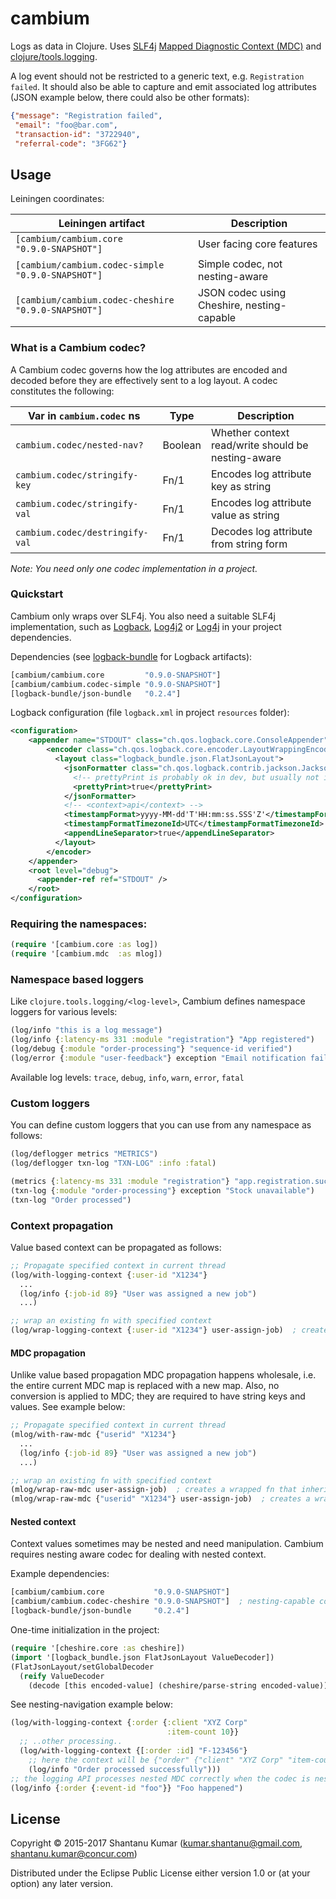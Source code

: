 # cambium

Logs as data in Clojure. Uses [SLF4j](http://www.slf4j.org/)
[Mapped Diagnostic Context (MDC)](http://www.slf4j.org/api/org/slf4j/MDC.html) and
[clojure/tools.logging](https://github.com/clojure/tools.logging).

A log event should not be restricted to a generic text, e.g. `Registration failed`. It should also be able to
capture and emit associated log attributes (JSON example below, there could also be other formats):

```json
{"message": "Registration failed",
 "email": "foo@bar.com",
 "transaction-id": "3722940",
 "referral-code": "3FG62"}
```


## Usage

Leiningen coordinates:

| Leiningen artifact                                  | Description                                |
|-----------------------------------------------------|--------------------------------------------|
| `[cambium/cambium.core           "0.9.0-SNAPSHOT"]` | User facing core features                  |
| `[cambium/cambium.codec-simple   "0.9.0-SNAPSHOT"]` | Simple codec, not nesting-aware            |
| `[cambium/cambium.codec-cheshire "0.9.0-SNAPSHOT"]` | JSON codec using Cheshire, nesting-capable |


### What is a Cambium codec?

A Cambium codec governs how the log attributes are encoded and decoded before they are effectively sent to a log
layout. A codec constitutes the following:

| Var in `cambium.codec` ns       | Type    | Description |
|---------------------------------|---------|-------------|
| `cambium.codec/nested-nav?`     | Boolean | Whether context read/write should be nesting-aware |
| `cambium.codec/stringify-key`   | Fn/1    | Encodes log attribute key as string                |
| `cambium.codec/stringify-val`   | Fn/1    | Encodes log attribute value as string              |
| `cambium.codec/destringify-val` | Fn/1    | Decodes log attribute from string form             |

_Note: You need only one codec implementation in a project._


### Quickstart

Cambium only wraps over SLF4j. You also need a suitable SLF4j implementation, such as
[Logback](http://logback.qos.ch/),
[Log4j2](https://logging.apache.org/log4j/2.x/) or
[Log4j](http://logging.apache.org/log4j/1.2/) in your project dependencies.

Dependencies (see [logback-bundle](https://github.com/kumarshantanu/logback-bundle) for Logback artifacts):

```clojure
[cambium/cambium.core         "0.9.0-SNAPSHOT"]
[cambium/cambium.codec-simple "0.9.0-SNAPSHOT"]
[logback-bundle/json-bundle   "0.2.4"]
```

Logback configuration (file `logback.xml` in project `resources` folder):

```xml
<configuration>
    <appender name="STDOUT" class="ch.qos.logback.core.ConsoleAppender">
        <encoder class="ch.qos.logback.core.encoder.LayoutWrappingEncoder">
          <layout class="logback_bundle.json.FlatJsonLayout">
            <jsonFormatter class="ch.qos.logback.contrib.jackson.JacksonJsonFormatter">
              <!-- prettyPrint is probably ok in dev, but usually not ideal in production: -->
              <prettyPrint>true</prettyPrint>
            </jsonFormatter>
            <!-- <context>api</context> -->
            <timestampFormat>yyyy-MM-dd'T'HH:mm:ss.SSS'Z'</timestampFormat>
            <timestampFormatTimezoneId>UTC</timestampFormatTimezoneId>
            <appendLineSeparator>true</appendLineSeparator>
          </layout>
        </encoder>
    </appender>
    <root level="debug">
      <appender-ref ref="STDOUT" />
    </root>
</configuration>
```


### Requiring the namespaces:

```clojure
(require '[cambium.core :as log])
(require '[cambium.mdc  :as mlog])
```


### Namespace based loggers

Like `clojure.tools.logging/<log-level>`, Cambium defines namespace loggers for various levels:

```clojure
(log/info "this is a log message")                                          ; simple message logging
(log/info {:latency-ms 331 :module "registration"} "App registered")        ; context and message
(log/debug {:module "order-processing"} "sequence-id verified")
(log/error {:module "user-feedback"} exception "Email notification failed") ; context, exception and message
```

Available log levels: `trace`, `debug`, `info`, `warn`, `error`, `fatal`


### Custom loggers

You can define custom loggers that you can use from any namespace as follows:

```clojure
(log/deflogger metrics "METRICS")
(log/deflogger txn-log "TXN-LOG" :info :fatal)

(metrics {:latency-ms 331 :module "registration"} "app.registration.success") ; context and message
(txn-log {:module "order-processing"} exception "Stock unavailable")          ; context, exception and message
(txn-log "Order processed")                                                   ; simple message logging
```


### Context propagation

Value based context can be propagated as follows:

```clojure
;; Propagate specified context in current thread
(log/with-logging-context {:user-id "X1234"}
  ...
  (log/info {:job-id 89} "User was assigned a new job")
  ...)

;; wrap an existing fn with specified context
(log/wrap-logging-context {:user-id "X1234"} user-assign-job)  ; creates a wrapped fn inheriting specified context
```


#### MDC propagation

Unlike value based propagation MDC propagation happens wholesale, i.e. the entire current MDC map is replaced with a
new map. Also, no conversion is applied to MDC; they are required to have string keys and values. See example below:

```clojure
;; Propagate specified context in current thread
(mlog/with-raw-mdc {"userid" "X1234"}
  ...
  (log/info {:job-id 89} "User was assigned a new job")
  ...)

;; wrap an existing fn with specified context
(mlog/wrap-raw-mdc user-assign-job)  ; creates a wrapped fn that inherits current context
(mlog/wrap-raw-mdc {"userid" "X1234"} user-assign-job)  ; creates a wrapped fn that inherits specified context
```

#### Nested context

Context values sometimes may be nested and need manipulation. Cambium requires nesting aware codec for dealing with
nested context.

Example dependencies:

```clojure
[cambium/cambium.core           "0.9.0-SNAPSHOT"]
[cambium/cambium.codec-cheshire "0.9.0-SNAPSHOT"]  ; nesting-capable codec
[logback-bundle/json-bundle     "0.2.4"]
```

One-time initialization in the project:

```clojure
(require '[cheshire.core :as cheshire])
(import '[logback_bundle.json FlatJsonLayout ValueDecoder])
(FlatJsonLayout/setGlobalDecoder
  (reify ValueDecoder
    (decode [this encoded-value] (cheshire/parse-string encoded-value))))
```

See nesting-navigation example below:

```clojure
(log/with-logging-context {:order {:client "XYZ Corp"
                                   :item-count 10}}
  ;; ..other processing..
  (log/with-logging-context {[:order :id] "F-123456"}
    ;; here the context will be {"order" {"client" "XYZ Corp" "item-count" 10 "id" "F-123456"}}
    (log/info "Order processed successfully")))
;; the logging API processes nested MDC correctly when the codec is nesting-capable
(log/info {:order {:event-id "foo"}} "Foo happened")
```

## License

Copyright © 2015-2017 Shantanu Kumar (kumar.shantanu@gmail.com, shantanu.kumar@concur.com)

Distributed under the Eclipse Public License either version 1.0 or (at
your option) any later version.
